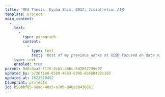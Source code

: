```yaml
---
title: 'MFA Thesis: Kyuha Shim, 2012: Visibl[e]co: AIR'
template: project
main_content:
  -
    text:
      -
        type: paragraph
        content:
          -
            type: text
            text: 'Most of my previous works at RISD focused on data visualizations. Before this project, I was exploring and experimenting with data-driven forms, and generating geometric shapes from typefaces. Even though I learned a lot from those experiences, my projects did not engage with users. With my thesis, I created more participatory and interactive designs. Studying with students from many different disciplines enabled me to learn about the power of performance and participation. In my role as activist media designer, I hope to make people not only engage with my pieces objects, but also feel more connected to their immediate environment.'
    type: text
    enabled: true
parent: 9d8c0aa2-f1f6-4cb1-b66c-5d2857799d07
updated_by: a726f1e0-85b0-48e3-939b-db6b8482c1d0
updated_at: 1623510492
blueprint: projects
id: b58bbf85-68ad-40a5-a7db-846e38438861
---
```

